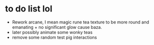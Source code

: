 # to do list lol
- Rework arcane, I mean magic rune tea texture to be more round and emanating + no significant glow cause baza.
- later possibly animate some wonky teas
- remove some random test pig interactions